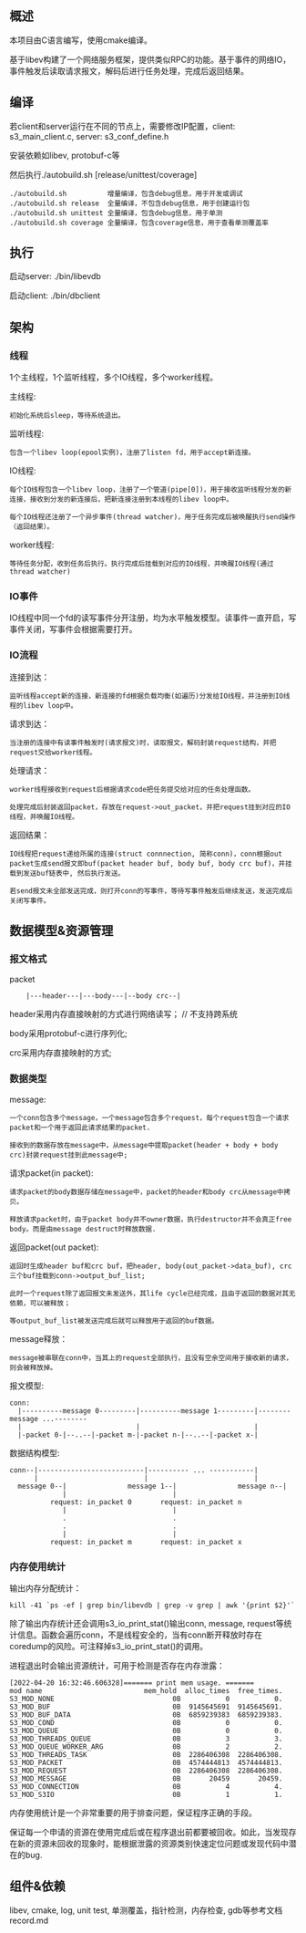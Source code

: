 ## 概述

本项目由C语言编写，使用cmake编译。

基于libev构建了一个网络服务框架，提供类似RPC的功能。基于事件的网络IO，事件触发后读取请求报文，解码后进行任务处理，完成后返回结果。


## 编译

若client和server运行在不同的节点上，需要修改IP配置，client: s3\_main\_client.c, server: s3\_conf\_define.h

安装依赖如libev, protobuf-c等

然后执行./autobuild.sh [release/unittest/coverage]

```
./autobuild.sh          增量编译，包含debug信息，用于开发或调试
./autobuild.sh release  全量编译，不包含debug信息，用于创建运行包
./autobuild.sh unittest 全量编译，包含debug信息，用于单测
./autobuild.sh coverage 全量编译，包含coverage信息，用于查看单测覆盖率
```


## 执行

启动server: ./bin/libevdb

启动client: ./bin/dbclient


## 架构

### 线程

1个主线程，1个监听线程，多个IO线程，多个worker线程。

主线程:

    初始化系统后sleep，等待系统退出。

监听线程:

    包含一个libev loop(epool实例)，注册了listen fd，用于accept新连接。

IO线程:

    每个IO线程包含一个libev loop，注册了一个管道(pipe[0])，用于接收监听线程分发的新连接，接收到分发的新连接后，把新连接注册到本线程的libev loop中。

    每个IO线程还注册了一个异步事件(thread watcher)，用于任务完成后被唤醒执行send操作（返回结果）。

worker线程:

    等待任务分配，收到任务后执行。执行完成后挂载到对应的IO线程，并唤醒IO线程(通过thread watcher)

### IO事件

IO线程中同一个fd的读写事件分开注册，均为水平触发模型。读事件一直开启，写事件关闭，写事件会根据需要打开。


### IO流程

连接到达：

    监听线程accept新的连接，新连接的fd根据负载均衡(如遍历)分发给IO线程，并注册到IO线程的libev loop中。

请求到达：

    当注册的连接中有读事件触发时(请求报文)时，读取报文，解码封装request结构，并把request交给worker线程。

处理请求：

    worker线程接收到request后根据请求code把任务提交给对应的任务处理函数。

    处理完成后封装返回packet，存放在request->out_packet，并把request挂到对应的IO线程，并唤醒IO线程。

返回结果：

    IO线程把request递给所属的连接(struct connnection, 简称conn)，conn根据out packet生成send报文即buf(packet header buf, body buf, body crc buf)，并挂载到发送buf链表中, 然后执行发送。

    若send报文未全部发送完成，则打开conn的写事件，等待写事件触发后继续发送，发送完成后关闭写事件。


## 数据模型&资源管理

### 报文格式

packet
```
    |---header---|---body---|--body crc--|
```

header采用内存直接映射的方式进行网络读写； // 不支持跨系统

body采用protobuf-c进行序列化;

crc采用内存直接映射的方式;


### 数据类型
message:

    一个conn包含多个message，一个message包含多个request，每个request包含一个请求packet和一个用于返回此请求结果的packet.

    接收到的数据存放在message中，从message中提取packet(header + body + body crc)封装request挂到此message中;

请求packet(in packet):

    请求packet的body数据存储在message中，packet的header和body crc从message中拷贝。

    释放请求packet时，由于packet body并不owner数据，执行destructor并不会真正free body。而是由message destruct时释放数据.

返回packet(out packet):

    返回时生成header buf和crc buf，把header, body(out_packet->data_buf), crc三个buf挂载到conn->output_buf_list;

    此时一个request除了返回报文未发送外，其life cycle已经完成，且由于返回的数据对其无依赖，可以被释放；

    等output_buf_list被发送完成后就可以释放用于返回的buf数据。

message释放：

    message被串联在conn中，当其上的request全部执行，且没有空余空间用于接收新的请求，则会被释放掉。

报文模型:

```
conn:
  |----------message 0---------|----------message 1---------|--------message ...--------
  |                            |                            |
  |-packet 0-|--..--|-packet m-|-packet n-|--..--|-packet x-|
```

数据结构模型:

```
conn--|--------------------------|---------- ... -----------|
      |                          |                          |
  message 0--|               message 1--|               message n--|
             |                          |
          request: in_packet 0       request: in_packet n
             |                          |
             .                          .
             .                          .
             |                          |
          request: in_packet m       request: in_packet x
```

### 内存使用统计

输出内存分配统计：

    kill -41 `ps -ef | grep bin/libevdb | grep -v grep | awk '{print $2}'`

除了输出内存统计还会调用s3\_io\_print\_stat()输出conn, message, request等统计信息。函数会遍历conn，不是线程安全的，当有conn断开释放时存在coredump的风险。可注释掉s3\_io\_print\_stat()的调用。

进程退出时会输出资源统计，可用于检测是否存在内存泄露：

```
[2022-04-20 16:32:46.606328]======= print mem usage. =======
mod name                         mem_hold  alloc_times  free_times.
S3_MOD_NONE                             0B           0           0.
S3_MOD_BUF                              0B  9145645691  9145645691.
S3_MOD_BUF_DATA                         0B  6859239383  6859239383.
S3_MOD_COND                             0B           0           0.
S3_MOD_QUEUE                            0B           0           0.
S3_MOD_THREADS_QUEUE                    0B           3           3.
S3_MOD_QUEUE_WORKER_ARG                 0B           2           2.
S3_MOD_THREADS_TASK                     0B  2286406308  2286406308.
S3_MOD_PACKET                           0B  4574444813  4574444813.
S3_MOD_REQUEST                          0B  2286406308  2286406308.
S3_MOD_MESSAGE                          0B       20459       20459.
S3_MOD_CONNECTION                       0B           4           4.
S3_MOD_S3IO                             0B           1           1.
```

内存使用统计是一个非常重要的用于排查问题，保证程序正确的手段。

保证每一个申请的资源在使用完成后或在程序退出前都要被回收。如此，当发现存在新的资源未回收的现象时，能根据泄露的资源类别快速定位问题或发现代码中潜在的bug.


## 组件&依赖

libev, cmake, log, unit test, 单测覆盖，指针检测，内存检查, gdb等参考文档record.md
